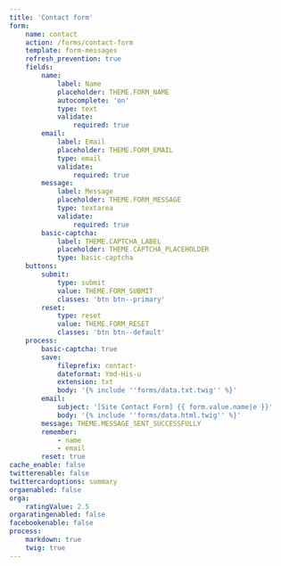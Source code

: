 ```yaml
---
title: 'Contact form'
form:
    name: contact
    action: /forms/contact-form
    template: form-messages
    refresh_prevention: true
    fields:
        name:
            label: Name
            placeholder: THEME.FORM_NAME
            autocomplete: 'on'
            type: text
            validate:
                required: true
        email:
            label: Email
            placeholder: THEME.FORM_EMAIL
            type: email
            validate:
                required: true
        message:
            label: Message
            placeholder: THEME.FORM_MESSAGE
            type: textarea
            validate:
                required: true
        basic-captcha:
            label: THEME.CAPTCHA_LABEL
            placeholder: THEME.CAPTCHA_PLACEHOLDER
            type: basic-captcha
    buttons:
        submit:
            type: submit
            value: THEME.FORM_SUBMIT
            classes: 'btn btn--primary'
        reset:
            type: reset
            value: THEME.FORM_RESET
            classes: 'btn btn--default'
    process:
        basic-captcha: true
        save:
            fileprefix: contact-
            dateformat: Ymd-His-u
            extension: txt
            body: '{% include ''forms/data.txt.twig'' %}'
        email:
            subject: '[Site Contact Form] {{ form.value.name|e }}'
            body: '{% include ''forms/data.html.twig'' %}'
        message: THEME.MESSAGE_SENT_SUCCESSFULLY
        remember:
            - name
            - email
        reset: true
cache_enable: false
twitterenable: false
twittercardoptions: summary
orgaenabled: false
orga:
    ratingValue: 2.5
orgaratingenabled: false
facebookenable: false
process:
    markdown: true
    twig: true
---
```



